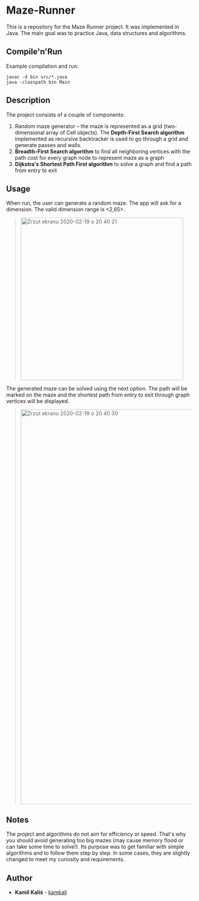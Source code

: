 # Maze-Runner

This is a repository for the Maze Runner project. It was implemented in Java. The main goal was to practice Java, data structures and algorithms.
## Compile'n'Run

Example compilation and run:
```
javac -d bin src/*.java
java -classpath bin Main
```
## Description
The project consists of a couple of components:
1. Random maze generator – the maze is represented as a grid (two-dimensional array of Cell objects). The **Depth-First Search algorithm** implemented as recursive backtracker is used to go through a grid and generate passes and walls.
2. **Breadth-First Search algorithm** to find all neighboring vertices with the path cost for every graph node to represent maze as a graph
3. **Dijkstra's Shortest Path First algorithm** to solve a graph and find a path from entry to exit

## Usage
When run, the user can generate a random maze. The app will ask for a dimension. The valid dimension range is <2,65>.



> <img width="438" alt="Zrzut ekranu 2020-02-19 o 20 40 21" src="https://user-images.githubusercontent.com/50112357/74869398-2cad3e00-5358-11ea-82a1-bbf46b02bd11.png">



The generated maze can be solved using the next option. The path will be marked on the maze and the shortest path from entry to exit through graph vertices will be displayed.
> <img width="1064" alt="Zrzut ekranu 2020-02-19 o 20 40 30" src="https://user-images.githubusercontent.com/50112357/74870085-6599e280-5359-11ea-9e05-2ffaebb31547.png">

## Notes
The project and algorithms do not aim for efficiency or speed. That's why you should avoid generating too big mazes (may cause memory flood or can take some time to solve!). Its purpose was to get familiar with simple algorithms and to follow them step by step. In some cases, they are slightly changed to meet my curiosity and requirements.

## Author

* **Kamil Kaliś**  - [kamkali](https://github.com/kamkali)
